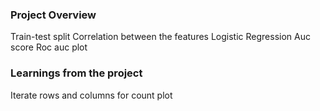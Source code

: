 ### Project Overview

 Train-test split
Correlation between the features
Logistic Regression
Auc score
Roc auc plot


### Learnings from the project

 Iterate rows and columns for count plot


